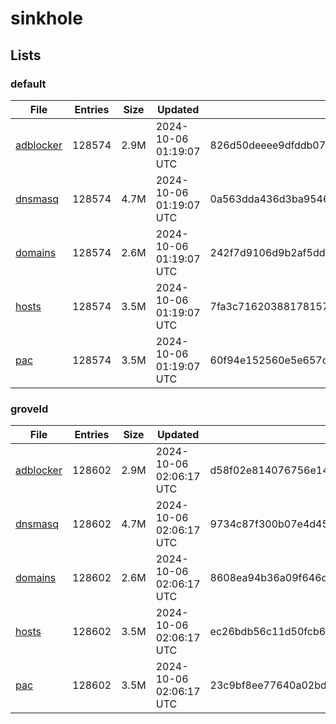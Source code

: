# sinkhole

## Lists

### default

|File|Entries|Size|Updated|Hash|
|-|-|-|-|-|
|[adblocker](https://raw.githubusercontent.com/groveld/sinkhole/lists/default/adblocker.txt)|128574|2.9M|2024-10-06 01:19:07 UTC|826d50deeee9dfddb07bd91e8541b2fb7fbf25f4d1ed5098cafaefbff2a147ea|
|[dnsmasq](https://raw.githubusercontent.com/groveld/sinkhole/lists/default/dnsmasq.txt)|128574|4.7M|2024-10-06 01:19:07 UTC|0a563dda436d3ba95466ec4a1711d2f4a1b67edea9baee7be4ea1c42861c0fdb|
|[domains](https://raw.githubusercontent.com/groveld/sinkhole/lists/default/domains.txt)|128574|2.6M|2024-10-06 01:19:07 UTC|242f7d9106d9b2af5dde185fc723c60f13ea799443350ed1330162810aa54186|
|[hosts](https://raw.githubusercontent.com/groveld/sinkhole/lists/default/hosts.txt)|128574|3.5M|2024-10-06 01:19:07 UTC|7fa3c71620388178157e1cb30c48682fff1892b63891234dc2349959f1afdf84|
|[pac](https://raw.githubusercontent.com/groveld/sinkhole/lists/default/pac.txt)|128574|3.5M|2024-10-06 01:19:07 UTC|60f94e152560e5e657cc37b41c27ca02937162e61c8d7681cb3f3efff6357507|

### groveld

|File|Entries|Size|Updated|Hash|
|-|-|-|-|-|
|[adblocker](https://raw.githubusercontent.com/groveld/sinkhole/lists/groveld/adblocker.txt)|128602|2.9M|2024-10-06 02:06:17 UTC|d58f02e814076756e14cd63406a805d4cb1a997379bec39381c699f4a8e9c6e3|
|[dnsmasq](https://raw.githubusercontent.com/groveld/sinkhole/lists/groveld/dnsmasq.txt)|128602|4.7M|2024-10-06 02:06:17 UTC|9734c87f300b07e4d45b2ca88eaf9fd48a1d8685c69b6bbc55c675d1f3626e44|
|[domains](https://raw.githubusercontent.com/groveld/sinkhole/lists/groveld/domains.txt)|128602|2.6M|2024-10-06 02:06:17 UTC|8608ea94b36a09f646c8704d3161449a72ac36564a3480079a01094e69f4a62b|
|[hosts](https://raw.githubusercontent.com/groveld/sinkhole/lists/groveld/hosts.txt)|128602|3.5M|2024-10-06 02:06:17 UTC|ec26bdb56c11d50fcb68c726a38f1a5b69301bd3276277aa53126da410619a45|
|[pac](https://raw.githubusercontent.com/groveld/sinkhole/lists/groveld/pac.txt)|128602|3.5M|2024-10-06 02:06:17 UTC|23c9bf8ee77640a02bd0df711b84ab8761e99b48ab5f91b6edc7242c37c2c830|
